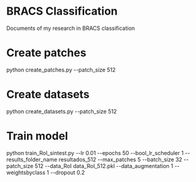 # BRACS Classification
 Documents of my research in BRACS classification


# Create patches

python create_patches.py --patch_size 512

# Create datasets

python create_datasets.py --patch_size 512

# Train model

python train_RoI_sintest.py --lr 0.01 --epochs 50 --bool_lr_scheduler 1 --results_folder_name resultados_512 --max_patches 5 --batch_size 32 --patch_size 512 --data_RoI data_RoI_512.pkl --data_augmentation 1 --weightsbyclass 1 --dropout 0.2 
